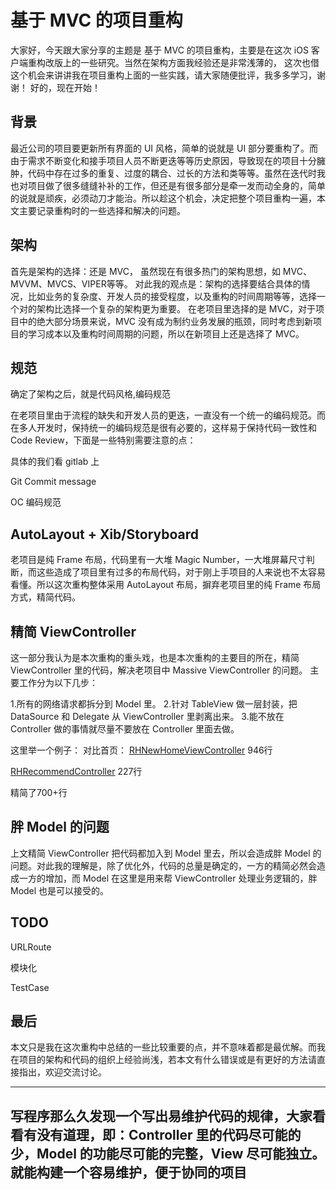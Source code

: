 # 基于 MVC 的项目重构

大家好，今天跟大家分享的主题是 基于 MVC 的项目重构，主要是在这次 iOS 客户端重构改版上的一些研究。当然在架构方面我经验还是非常浅薄的，
这次也借这个机会来讲讲我在项目重构上面的一些实践，请大家随便批评，我多多学习，谢谢！
好的，现在开始！

## 背景
最近公司的项目要更新所有界面的 UI 风格，简单的说就是 UI 部分要重构了。而由于需求不断变化和接手项目人员不断更迭等等历史原因，导致现在的项目十分臃肿，代码中存在过多的重复、过度的耦合、过长的方法和类等等。虽然在迭代时我也对项目做了很多缝缝补补的工作，但还是有很多部分是牵一发而动全身的，简单的说就是顽疾，必须动刀才能治。所以趁这个机会，决定把整个项目重构一遍，本文主要记录重构时的一些选择和解决的问题。

## 架构
首先是架构的选择：还是 MVC，
虽然现在有很多热门的架构思想，如 MVC、MVVM、MVCS、VIPER等等。
对此我的观点是：架构的选择要结合具体的情况，比如业务的复杂度、开发人员的接受程度，以及重构的时间周期等等，选择一个对的架构比选择一个复杂的架构更为重要。
在老项目里选择的是 MVC，对于项目中的绝大部分场景来说，MVC 没有成为制约业务发展的瓶颈，同时考虑到新项目的学习成本以及重构时间周期的问题，所以在新项目上还是选择了 MVC。


## 规范
确定了架构之后，就是代码风格,编码规范

在老项目里由于流程的缺失和开发人员的更迭，一直没有一个统一的编码规范。而在多人开发时，保持统一的编码规范是很有必要的，这样易于保持代码一致性和 Code Review，下面是一些特别需要注意的点：

具体的我们看 gitlab 上

Git Commit message

OC 编码规范

## AutoLayout + Xib/Storyboard
老项目是纯 Frame 布局，代码里有一大堆 Magic Number，一大堆屏幕尺寸判断，而这些造成了项目里有过多的布局代码，对于刚上手项目的人来说也不太容易看懂。所以这次重构整体采用 AutoLayout 布局，摒弃老项目里的纯 Frame 布局方式，精简代码。

## 精简 ViewController

这一部分我认为是本次重构的重头戏，也是本次重构的主要目的所在，精简 ViewController 里的代码，解决老项目中 Massive ViewController 的问题。
主要工作分为以下几步：

1.所有的网络请求都拆分到 Model 里。
2.针对 TableView 做一层封装，把 DataSource 和 Delegate 从 ViewController 里剥离出来。
3.能不放在 Controller 做的事情就尽量不要放在 Controller 里面去做。


这里举一个例子：
对比首页：
[RHNewHomeViewController](http://gitlab.1001.cn/dx_ios/rhredhorse/blob/master/RHRedHorse/Classes/Home/Controller/RHNewHomeViewController.m )    946行

[RHRecommendController](http://gitlab.1001.cn/dx_ios/rhfinance/blob/master/RHFinance/RHFinance/Sections/Recommend/Controllers/RHRecommendController.m)    227行

精简了700+行

## 胖 Model 的问题
上文精简 ViewController 把代码都加入到 Model 里去，所以会造成胖 Model 的问题。对此我的理解是，除了优化外，代码的总量是确定的，一方的精简必然会造成一方的增加，而 Model 在这里是用来帮 ViewController 处理业务逻辑的，胖 Model 也是可以接受的。

## TODO
URLRoute

模块化

TestCase

## 最后
本文只是我在这次重构中总结的一些比较重要的点，并不意味着都是最优解。而我在项目的架构和代码的组织上经验尚浅，若本文有什么错误或是有更好的方法请直接指出，欢迎交流讨论。

----
写程序那么久发现一个写出易维护代码的规律，大家看看有没有道理，即：Controller 里的代码尽可能的少，Model 的功能尽可能的完整，View 尽可能独立。就能构建一个容易维护，便于协同的项目
----


